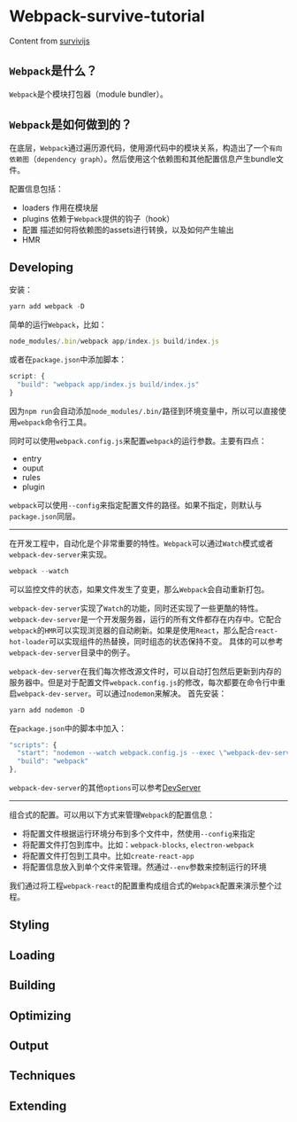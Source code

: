 # Webpack-survive-tutorial

Content from [survivijs](https://survivejs.com/webpack/introduction/)


## `Webpack`是什么？
`Webpack`是个模块打包器（module bundler）。

## `Webpack`是如何做到的？
在底层，`Webpack`通过遍历源代码，使用源代码中的模块关系，构造出了一个`有向依赖图`（`dependency graph`）。然后使用这个依赖图和其他配置信息产生bundle文件。

配置信息包括：
- loaders
  作用在模块层
- plugins
  依赖于`Webpack`提供的钩子（hook）
- 配置
  描述如何将依赖图的assets进行转换，以及如何产生输出
- HMR


## Developing
安装：
```js
yarn add webpack -D
```

简单的运行`Webpack`，比如：
```js
node_modules/.bin/webpack app/index.js build/index.js
```

或者在`package.json`中添加脚本：
```js
script: {
  "build": "webpack app/index.js build/index.js"
}
```
因为`npm run`会自动添加`node_modules/.bin/`路径到环境变量中，所以可以直接使用`webpack`命令行工具。

同时可以使用`webpack.config.js`来配置`webpack`的运行参数。主要有四点：
- entry
- ouput
- rules
- plugin

`webpack`可以使用`--config`来指定配置文件的路径。如果不指定，则默认与`package.json`同层。

---
在开发工程中，自动化是个非常重要的特性。`Webpack`可以通过`Watch`模式或者`webpack-dev-server`来实现。
```js
webpack --watch
```
可以监控文件的状态，如果文件发生了变更，那么`Webpack`会自动重新打包。

`webpack-dev-server`实现了`Watch`的功能，同时还实现了一些更酷的特性。`webpack-dev-server`是一个开发服务器，运行的所有文件都存在内存中。它配合`webpack`的`HMR`可以实现浏览器的自动刷新。如果是使用`React`，那么配合`react-hot-loader`可以实现组件的热替换，同时组态的状态保持不变。
具体的可以参考`webpack-dev-server`目录中的例子。


`webpack-dev-server`在我们每次修改源文件时，可以自动打包然后更新到内存的服务器中。但是对于配置文件`webpack.config.js`的修改，每次都要在命令行中重启`webpack-dev-server`。可以通过`nodemon`来解决。
首先安装：
```js
yarn add nodemon -D
```
在`package.json`中的脚本中加入：
```js
"scripts": {
  "start": "nodemon --watch webpack.config.js --exec \"webpack-dev-server\"",
  "build": "webpack"
},
```

`webpack-dev-server`的其他`options`可以参考[DevServer](https://webpack.js.org/configuration/dev-server/)

---
组合式的配置。可以用以下方式来管理`Webpack`的配置信息：
- 将配置文件根据运行环境分布到多个文件中，然使用`--config`来指定
- 将配置文件打包到库中。比如：`webpack-blocks`, `electron-webpack`
- 将配置文件打包到工具中。比如`create-react-app`
- 将配置信息放入到单个文件来管理。然通过`--env`参数来控制运行的环境

我们通过将工程`webpack-react`的配置重构成组合式的`Webpack`配置来演示整个过程。


## Styling

## Loading

## Building

## Optimizing

## Output

## Techniques

## Extending
